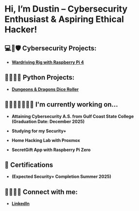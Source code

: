 <h1>Hi, I’m Dustin – Cybersecurity Enthusiast & Aspiring Ethical Hacker!

<h2>💻🔑🛡 Cybersecurity Projects:</h2>

- <b>[Wardriving Rig with Raspberry Pi 4](https://github.com/dustinGodfrey/wardriver)</b>


<h2>🧑🏻‍💻🐍 Python Projects:</h2>

- <b>[Dungeons & Dragons Dice Roller](https://github.com/dustinGodfrey/dndroller)</b>


<h2>🧑🏻‍💻📓✍🏻💡 I'm currently working on...</h2>

- <b>Attaining Cybersecurity A.S. from Gulf Coast State College (Graduation Date: December 2025)</b>

- <b>Studying for my Security+</b>

- <b>Home Hacking Lab with Proxmox</b>

- <b>SecretGift App with Raspberry Pi Zero</b>
 

<h2>📃 Certifications</h2>

- <b>(Expected Security+ Completion Summer 2025)</b>


<h2>👥🙋🏻‍♂️ Connect with me:</h2>

- <b>[LinkedIn](https://www.linkedin.com/in/dustingodfrey/)</b>

